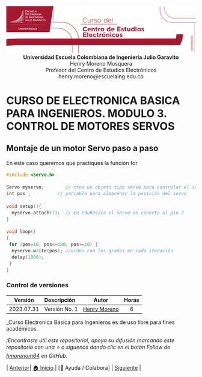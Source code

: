 <div align="center">
<img src = "/.icons/image1.jpeg" >
</div>

<div align="center">
<b> Universidad Escuela Colombiana de Ingeniería Julio Garavito</b>
<br></div>

<div align="center">
Henry Moreno Mosquera
<br></div>

<div align="center">
Profesor del Centro de Estudios Electrónicos
<br></div>

<div align="center">
henry.moreno@escuelaing.edu.co
<br></div>



# **CURSO DE ELECTRONICA BASICA PARA INGENIEROS. MODULO 3. CONTROL DE MOTORES SERVOS**


## Montaje de un motor Servo paso a paso

En este caso queremos que practiques la función for

```cpp
#include <Servo.h> 
 
Servo myservo;        // crea un objeto tipo servo para controlar el servo 
int pos ;          // variable para almacenar la posición del servo
 
void setup(){ 
  myservo.attach(7);  // En EduBasica el servo se conecta al pin 7 
}

void loop() 
{ 
 for (pos=10; pos<=180; pos+=10) { 
  myservo.write(pos); //orden con los grados en cada iteración
  delay(1000);
 }
}
```

### Control de versiones

| Versión    | Descripción   | Autor                                      | Horas |
|------------|:--------------|--------------------------------------------|:-----:|
| 2023.07.31| Versión No. 1 | [Henry Moreno](https://github.com/hmorenom64)  |  6 |

_Curso Electronica Básica para Ingenieros es de uso libre para fines académicos.

_¡Encontraste útil este repositorio!, apoya su difusión marcando este repositorio con una ⭐ o síguenos dando clic en el botón Follow de [hmorenom64](https://github.com/hmorenom64?tab=repositories) en GitHub._

| [Anterior](../readme.md)| [:house: Inicio](../readme.md) | [:beginner: Ayuda / Colabora] | [Siguiente](control_step.md) |
